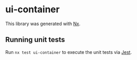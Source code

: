 # ui-container

This library was generated with [Nx](https://nx.dev).

## Running unit tests

Run `nx test ui-container` to execute the unit tests via [Jest](https://jestjs.io).
